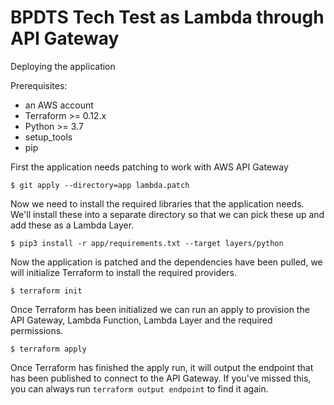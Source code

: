 # BPDTS Tech Test as Lambda through API Gateway

Deploying the application

Prerequisites:
* an AWS account
* Terraform >= 0.12.x
* Python >= 3.7
* setup_tools
* pip

First the application needs patching to work with AWS API Gateway

```shell
$ git apply --directory=app lambda.patch
```

Now we need to install the required libraries that the application needs.
We'll install these into a separate directory so that we can pick these
up and add these as a Lambda Layer.

```shell
$ pip3 install -r app/requirements.txt --target layers/python
```

Now the application is patched and the dependencies have been pulled,
we will initialize Terraform to install the required providers.

```shell
$ terraform init
```

Once Terraform has been initialized we can run an apply to provision the
API Gateway, Lambda Function, Lambda Layer and the required permissions.

```shell
$ terraform apply
```

Once Terraform has finished the apply run, it will output the endpoint
that has been published to connect to the API Gateway. If you've missed
this, you can always run `terraform output endpoint` to find it again.
